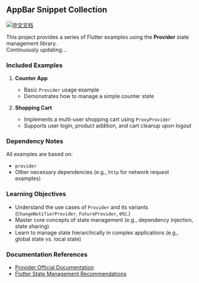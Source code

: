 ## AppBar Snippet Collection

[![中文文档](https://img.shields.io/badge/文档-中文-blue?style=flat-square)](README_ZH.md)

This project provides a series of Flutter examples using the **Provider** state management library.  
Continuously updating...  

### Included Examples  

1. **Counter App**  
   - Basic `Provider` usage example  
   - Demonstrates how to manage a simple counter state  

2. **Shopping Cart**  
   - Implements a multi-user shopping cart using `ProxyProvider`  
   - Supports user login, product addition, and cart cleanup upon logout  

### Dependency Notes  
All examples are based on:  
- `provider`  
- Other necessary dependencies (e.g., `http` for network request examples)  

### Learning Objectives  
- Understand the use cases of `Provider` and its variants (`ChangeNotifierProvider`, `FutureProvider`, etc.)  
- Master core concepts of state management (e.g., dependency injection, state sharing)  
- Learn to manage state hierarchically in complex applications (e.g., global state vs. local state)  

### Documentation References  
- [Provider Official Documentation](https://pub.dev/packages/provider)  
- [Flutter State Management Recommendations](https://docs.flutter.dev/data-and-backend/state-mgmt/options)
